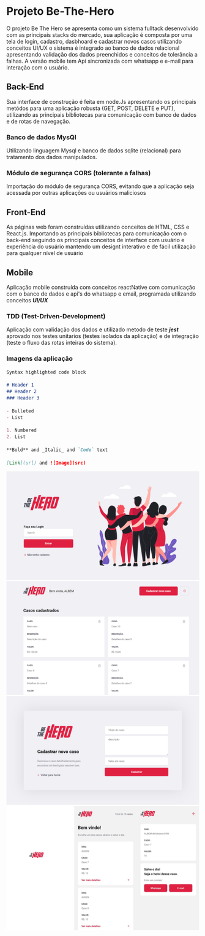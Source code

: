# Projeto Be-The-Hero

O projeto Be The Hero se apresenta como um sistema fulltack desenvolvido com as principais stacks do mercado, sua aplicação é composta por uma tela de login, cadastro, dasbhoard e cadastrar novos casos utilizando conceitos UI/UX o sistema é integrado ao banco de dados relacional apresentando validação dos dados preenchidos e conceitos de tolerância a falhas. A versão mobile tem Api sincronizada com whatsapp e e-mail para interação com o usuário.

## Back-End

Sua interface de construção é feita em node.Js apresentando os principais metódos para uma aplicação robusta (GET, POST, DELETE e PUT), utilizando as principais bibliotecas para comunicação com banco de dados e de rotas de navegação.

### Banco de dados MysQl

Utilizando linguagem Mysql e banco de dados sqlite (relacional) para tratamento dos dados manipulados.

### Módulo de segurança CORS (tolerante a falhas)

Importação do módulo de segurança CORS, evitando que a aplicação seja acessada por outras aplicações ou usuários maliciosos 

## Front-End

As páginas web foram construídas utilizando conceitos de HTML, CSS e React.js. Importando as principais bibliotecas para comunicação com o back-end seguindo os principais conceitos de interface com usuário e experiência do usuário mantendo um designt interativo e de fácil utilização para qualquer nível de usuário   

## Mobile

Aplicação mobile construída com conceitos reactNative com comunicação com o banco de dados e api's do whatsapp e email, programada utilizando conceitos ***UI/UX***


### TDD (Test-Driven-Development)

Aplicação com validação dos dados e utilizado metodo de teste ***jest*** aprovado nos testes unitarios (testes isolados da aplicação) e de integração (teste o fluxo das rotas inteiras do sistema).

### Imagens da aplicação

```markdown
Syntax highlighted code block

# Header 1
## Header 2
### Header 3

- Bulleted
- List

1. Numbered
2. List

**Bold** and _Italic_ and `Code` text

[Link](url) and ![Image](src)
```
![Image](https://github.com/irrigador/ProjetOng/blob/master/imagens%20aplica%C3%A7%C3%A3o/login.png?raw=true)
![Image](https://github.com/irrigador/ProjetOng/blob/master/imagens%20aplica%C3%A7%C3%A3o/detalhes%20dos%20casos.png?raw=true)
![Image](https://github.com/irrigador/ProjetOng/blob/master/imagens%20aplica%C3%A7%C3%A3o/cadastro%20de%20novos%20casos.png?raw=true)
![Image](https://github.com/irrigador/ProjetOng/blob/master/imagens%20aplica%C3%A7%C3%A3o/telas%20mobile.png?raw=true)
